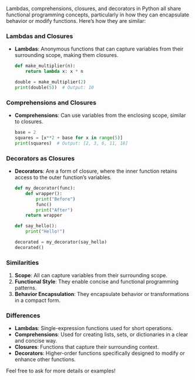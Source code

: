 Lambdas, comprehensions, closures, and decorators in Python all share functional programming concepts, particularly in how they can encapsulate behavior or modify functions. Here’s how they are similar:

### Lambdas and Closures

- **Lambdas**: Anonymous functions that can capture variables from their surrounding scope, making them closures.
  
  ```python
  def make_multiplier(n):
      return lambda x: x * n
  
  double = make_multiplier(2)
  print(double(5))  # Output: 10
  ```

### Comprehensions and Closures

- **Comprehensions**: Can use variables from the enclosing scope, similar to closures.
  
  ```python
  base = 2
  squares = [x**2 + base for x in range(5)]
  print(squares)  # Output: [2, 3, 6, 11, 18]
  ```

### Decorators as Closures

- **Decorators**: Are a form of closure, where the inner function retains access to the outer function’s variables.
  
  ```python
  def my_decorator(func):
      def wrapper():
          print("Before")
          func()
          print("After")
      return wrapper
  
  def say_hello():
      print("Hello!")

  decorated = my_decorator(say_hello)
  decorated()
  ```

### Similarities

1. **Scope**: All can capture variables from their surrounding scope.
2. **Functional Style**: They enable concise and functional programming patterns.
3. **Behavior Encapsulation**: They encapsulate behavior or transformations in a compact form.

### Differences

- **Lambdas**: Single-expression functions used for short operations.
- **Comprehensions**: Used for creating lists, sets, or dictionaries in a clear and concise way.
- **Closures**: Functions that capture their surrounding context.
- **Decorators**: Higher-order functions specifically designed to modify or enhance other functions.

Feel free to ask for more details or examples!
